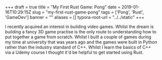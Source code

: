 +++
draft = true
title = "My First Rust Game: Pong"
date = 2019-01-16T10:29:15Z
slug = "my-first-rust-game-pong"
tags = ['Pong', 'Rust', 'GameDev']
banner = ""
aliases = []
typora-root-url = "../../static"
+++

I recently acquired an interest in building video games. Whilst the dream is building a fancy 3D game practise is the only route to understanding how to put together a game from scratch. Whilst I built a couple of games during my time at university that was years ago and the games were built in Python rather than the industry standard of C++. Whilst I learn the basics of C++ via a Udemy course I thought it'd be helpful to get started using Rust. 

<!--more-->
